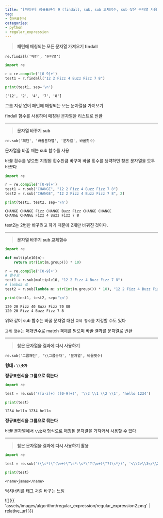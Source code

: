 ```yaml
---
title: "[파이썬] 정규표현식 9 (findall, sub, sub 교체함수, sub 찾은 문자열 사용)"
tag:
- 정규표현식
categories:
- python
- regular_expression
---
```


> **패턴에 매칭되는 모든 문자열 가져오기 findall**

`re.findall('패턴', '문자열')`

```python
import re

r = re.compile('[0-9]+')
test1 = r.findall("12 2 Fizz 4 Buzz Fizz 7 8")

print(test1, sep='\n')
```

~~~
['12', '2', '4', '7', '8']
~~~

그룹 지정 없이 패턴에 매칭되는 모든 문자열을 가져오기

findall 함수를 사용하며 매칭된 문자열을 리스트로 반환

---

> **문자열 바꾸기 sub**

`re.sub('패턴', '바꿀문자열', '문자열', 바꿀횟수)`

문자열을 바꿀 때는 sub 함수를 사용

바꿀 횟수를 넣으면 지정된 횟수만큼 바꾸며 바꿀 횟수를 생략하면 찾은 문자열을 모두 바꾼다

```python
import re

r = re.compile('[0-9]+')
test1 = r.sub("CHANGE", "12 2 Fizz 4 Buzz Fizz 7 8")
test2 = r.sub("CHANGE", "12 2 Fizz 4 Buzz Fizz 7 8", 2)

print(test1, test2, sep='\n')
```

~~~
CHANGE CHANGE Fizz CHANGE Buzz Fizz CHANGE CHANGE
CHANGE CHANGE Fizz 4 Buzz Fizz 7 8
~~~

test2는 2번만 바꾸려고 하기 때문에 2개만 바꿔진 것이다.

---

> **문자열 바꾸기 sub 교체함수**

```python
import re

def multiple10(m):
    return str(int(m.group()) * 10)

r = re.compile('[0-9]+')
# 함수로
test1 = r.sub(multiple10, "12 2 Fizz 4 Buzz Fizz 7 8")
# lambda 로
test2 = r.sub(lambda m: str(int(m.group()) * 10), "12 2 Fizz 4 Buzz Fizz 7 8", 2)

print(test1, test2, sep='\n')
```

~~~
120 20 Fizz 40 Buzz Fizz 70 80
120 20 Fizz 4 Buzz Fizz 7 8
~~~

위와 같이 sub 함수는 바꿀 문자열 대신 `교체 함수`를 지정할 수도 있다

`교체 함수`는 매개변수로 match 객체를 받으며 바꿀 결과를 문자열로 반환

---

> **찾은 문자열을 결과에 다시 사용하기**
 
 `re.sub('그룹패턴', '\\그룹숫자', '문자열', 바꿀횟수)`
 
 **형태 : `\\숫자`**
 
 **정규표현식을 그룹으로 묶는다**
 
```python
import re

test = re.sub('([a-z]+) ([0-9]+)', '\\2 \\1 \\2 \\1', 'hello 1234')

print(test)
```

~~~
1234 hello 1234 hello
~~~

**정규표현식을 그룹으로 묶는다**

바꿀 문자열에서 **`\\숫자`** 형식으로 매칭된 문자열을 가져와서 사용할 수 있다

---


> **찾은 문자열을 결과에 다시 사용하기 활용**
 

```python
import re

test = re.sub('({\s*)\"(\w+)\"\s*:\s*\"?(\w+)\"?(\s*})', '<\\2>\\3</\\2>', '{ "name" : "james" }')

print(test)
```

~~~
<name>james</name>
~~~

딕셔너리를 태그 처럼 바꾸는 느낌

![]({{ 'assets/images/algorithm/regular_expression/regular_expression2.png' | relative_url }})<br><br>
